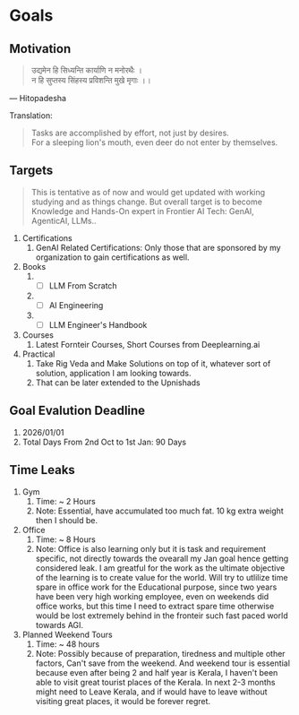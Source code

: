 # Goals

## Motivation

> उद्यमेन हि सिध्यन्ति कार्याणि न मनोरथैः ।\
> न हि सुप्तस्य सिंहस्य प्रविशन्ति मुखे मृगाः ।।

— Hitopadesha

Translation:

> Tasks are accomplished by effort, not just by desires.\
> For a sleeping lion's mouth, even deer do not enter by themselves.

## Targets

> This is tentative as of now and would get updated with working studying and as things change. But overall target is to become Knowledge and Hands-On expert in Frontier AI Tech: GenAI, AgenticAI, LLMs..

1. Certifications
   1. GenAI Related Certifications: Only those that are sponsored by my organization to gain certifications as well.
2. Books
   1. - [ ] LLM From Scratch
   2. - [ ] AI Engineering
   3. - [ ] LLM Engineer's Handbook
3. Courses
   1. Latest Fornteir Courses, Short Courses from Deeplearning.ai
4. Practical
   1. Take Rig Veda and Make Solutions on top of it, whatever sort of solution, application I am looking towards.
   2. That can be later extended to the Upnishads

## Goal Evalution Deadline

1. 2026/01/01
2. Total Days From 2nd Oct to 1st Jan: 90 Days

## Time Leaks

1. Gym
   1. Time: ~ 2 Hours
   2. Note: Essential, have accumulated too much fat. 10 kg extra weight then I should be.
2. Office
   1. Time: ~ 8 Hours
   2. Note: Office is also learning only but it is task and requirement specific, not directly towards the ovearall my Jan goal hence getting considered leak. I am greatful for the work as the ultimate objective of the learning is to create value for the world. Will try to utlilize time spare in office work for the Educational purpose, since two years have been very high working employee, even on weekends did office works, but this time I need to extract spare time otherwise would be lost extremely behind in the fronteir such fast paced world towards AGI.
3. Planned Weekend Tours
   1. Time: ~ 48 hours
   2. Note: Possibly because of preparation, tiredness and multiple other factors, Can't save from the weekend. And weekend tour is essential because even after being 2 and half year is Kerala, I haven't been able to visit great tourist places of the Kerala. In next 2-3 months might need to Leave Kerala, and if would have to leave without visiting great places, it would be forever regret.
